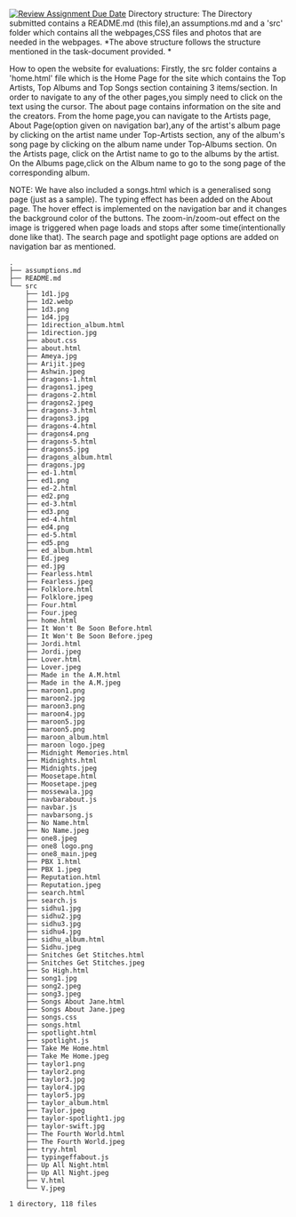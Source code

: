 [![Review Assignment Due Date](https://classroom.github.com/assets/deadline-readme-button-24ddc0f5d75046c5622901739e7c5dd533143b0c8e959d652212380cedb1ea36.svg)](https://classroom.github.com/a/uO3FBJhb)
Directory structure:
The Directory submitted contains a README.md (this file),an assumptions.md and a 'src' folder which contains all the webpages,CSS files and photos that are needed in the webpages.
*The above structure follows the structure mentioned in the task-document provided. *

How to open the website for evaluations:
Firstly, the src folder contains a 'home.html' file which is the Home Page for the site which contains the Top Artists, Top Albums and Top Songs section containing 3 items/section.
In order to navigate to any of the other pages,you simply need to click on the text using the cursor.
The about page contains information on the site and the creators.
From the home page,you can navigate to the Artists page, About Page(option given on navigation bar),any of the artist's album page by clicking on the artist name under Top-Artists section, any of the album's song page by clicking on the album name under Top-Albums section.
On the Artists page, click on the Artist name to go to the albums by the artist.
On the Albums page,click on the Album name to go to the song page of the corresponding album.

NOTE: We have also included a songs.html which is a generalised song page (just as a sample).
The typing effect has been added on the About page.
The hover effect is implemented on the navigation bar and it changes the background color of the buttons.
The zoom-in/zoom-out effect on the image is triggered when page loads and stops after some time(intentionally done like that).
The search page and spotlight page options are added on navigation bar as mentioned.
```
.
├── assumptions.md
├── README.md
└── src
    ├── 1d1.jpg
    ├── 1d2.webp
    ├── 1d3.png
    ├── 1d4.jpg
    ├── 1direction_album.html
    ├── 1direction.jpg
    ├── about.css
    ├── about.html
    ├── Ameya.jpg
    ├── Arijit.jpeg
    ├── Ashwin.jpeg
    ├── dragons-1.html
    ├── dragons1.jpeg
    ├── dragons-2.html
    ├── dragons2.jpeg
    ├── dragons-3.html
    ├── dragons3.jpg
    ├── dragons-4.html
    ├── dragons4.png
    ├── dragons-5.html
    ├── dragons5.jpg
    ├── dragons_album.html
    ├── dragons.jpg
    ├── ed-1.html
    ├── ed1.png
    ├── ed-2.html
    ├── ed2.png
    ├── ed-3.html
    ├── ed3.png
    ├── ed-4.html
    ├── ed4.png
    ├── ed-5.html
    ├── ed5.png
    ├── ed_album.html
    ├── Ed.jpeg
    ├── ed.jpg
    ├── Fearless.html
    ├── Fearless.jpeg
    ├── Folklore.html
    ├── Folklore.jpeg
    ├── Four.html
    ├── Four.jpeg
    ├── home.html
    ├── It Won't Be Soon Before.html
    ├── It Won't Be Soon Before.jpeg
    ├── Jordi.html
    ├── Jordi.jpeg
    ├── Lover.html
    ├── Lover.jpeg
    ├── Made in the A.M.html
    ├── Made in the A.M.jpeg
    ├── maroon1.png
    ├── maroon2.jpg
    ├── maroon3.png
    ├── maroon4.jpg
    ├── maroon5.jpg
    ├── maroon5.png
    ├── maroon_album.html
    ├── maroon logo.jpeg
    ├── Midnight Memories.html
    ├── Midnights.html
    ├── Midnights.jpeg
    ├── Moosetape.html
    ├── Moosetape.jpeg
    ├── mossewala.jpg
    ├── navbarabout.js
    ├── navbar.js
    ├── navbarsong.js
    ├── No Name.html
    ├── No Name.jpeg
    ├── one8.jpeg
    ├── one8 logo.png
    ├── one8_main.jpeg
    ├── PBX 1.html
    ├── PBX 1.jpeg
    ├── Reputation.html
    ├── Reputation.jpeg
    ├── search.html
    ├── search.js
    ├── sidhu1.jpg
    ├── sidhu2.jpg
    ├── sidhu3.jpg
    ├── sidhu4.jpg
    ├── sidhu_album.html
    ├── Sidhu.jpeg
    ├── Snitches Get Stitches.html
    ├── Snitches Get Stitches.jpeg
    ├── So High.html
    ├── song1.jpg
    ├── song2.jpeg
    ├── song3.jpeg
    ├── Songs About Jane.html
    ├── Songs About Jane.jpeg
    ├── songs.css
    ├── songs.html
    ├── spotlight.html
    ├── spotlight.js
    ├── Take Me Home.html
    ├── Take Me Home.jpeg
    ├── taylor1.png
    ├── taylor2.png
    ├── taylor3.jpg
    ├── taylor4.jpg
    ├── taylor5.jpg
    ├── taylor_album.html
    ├── Taylor.jpeg
    ├── taylor-spotlight1.jpg
    ├── taylor-swift.jpg
    ├── The Fourth World.html
    ├── The Fourth World.jpeg
    ├── tryy.html
    ├── typingeffabout.js
    ├── Up All Night.html
    ├── Up All Night.jpeg
    ├── V.html
    └── V.jpeg

1 directory, 118 files
```
